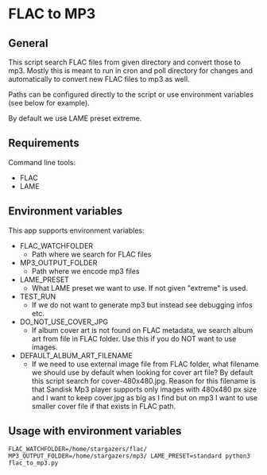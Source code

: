 # FLAC to MP3

## General

This script search FLAC files from given directory and convert those to mp3. Mostly this is meant to run in cron and poll directory for changes and automatically to convert new FLAC files to mp3 as well.

Paths can be configured directly to the script or use environment variables (see below for example).

By default we use LAME preset extreme.

## Requirements

Command line tools:
* FLAC
* LAME

## Environment variables

This app supports environment variables:

* FLAC_WATCHFOLDER
    * Path where we search for FLAC files
* MP3_OUTPUT_FOLDER
    * Path where we encode mp3 files
* LAME_PRESET
    * What LAME preset we want to use. If not given "extreme" is used.
* TEST_RUN
    * If we do not want to generate mp3 but instead see debugging infos etc.
* DO_NOT_USE_COVER_JPG
    * If album cover art is not found on FLAC metadata, we search album art from file in FLAC folder. Use this if you do NOT want to use images.
 * DEFAULT_ALBUM_ART_FILENAME
    * If we need to use external image file from FLAC folder, what filename we should use by default when looking for cover art file? By default this script search for cover-480x480.jpg. Reason for this filename is that Sandisk Mp3 player supports only images with 480x480 px size and I want to keep cover.jpg as big as I find but on mp3 I want to use smaller cover file if that exists in FLAC path.
## Usage with environment variables

```FLAC_WATCHFOLDER=/home/stargazers/flac/ MP3_OUTPUT_FOLDER=/home/stargazers/mp3/ LAME_PRESET=standard python3 flac_to_mp3.py```

